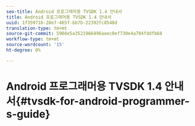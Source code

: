 ```yaml
---
seo-title: Android 프로그래머용 TVSDK 1.4 안내서
title: Android 프로그래머용 TVSDK 1.4 안내서
uuid: 1f359716-28e7-465f-bb7b-22392fc8548d
translation-type: tm+mt
source-git-commit: 5908e5a3521966496aeec0ef730e4a704fddfb68
workflow-type: tm+mt
source-wordcount: '15'
ht-degree: 0%

---
```



# Android 프로그래머용 TVSDK 1.4 안내서{#tvsdk-for-android-programmer-s-guide}

